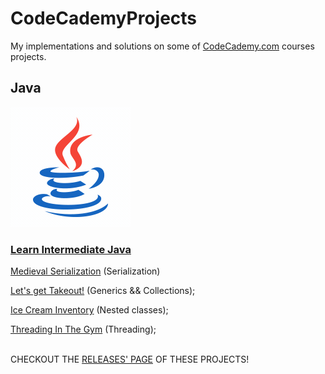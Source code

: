 <html>
 <body>
  <div md-src-pos="0..1077">
   <h1 md-src-pos="0..20">CodeCademyProjects</h1>
   <p md-src-pos="21..149"><span md-src-pos="21..64">My implementations and solutions on some of</span> <a href="https://www.codecademy.com/profiles/fernandotona" md-src-pos="65..131">CodeCademy.com</a> <span md-src-pos="132..149">courses projects.</span></p>
   <h2 md-src-pos="151..157">Java</h2>
   <img src="resources/java.gif" alt="java GIF">
   <h3 md-src-pos="182..309"><a href="https://github.com/fernandotonacoder/CodeCademyProjects/tree/main/Courses/Learn-Intermediate-Java" md-src-pos="185..309">Learn Intermediate Java</a></h3>
   <p md-src-pos="311..472"><a href="https://github.com/fernandotonacoder/CodeCademyProjects/tree/main/Courses/Learn-Intermediate-Java/MedievalSerialization" md-src-pos="311..456">Medieval Serialization</a> (<span md-src-pos="458..471">Serialization</span>)</p>
   <p md-src-pos="474..643"><a href="https://github.com/fernandotonacoder/CodeCademyProjects/tree/main/Courses/Learn-Intermediate-Java/JavaCollectionsTakeout" md-src-pos="474..616">Let's get Takeout!</a> (<span md-src-pos="618..626">Generics</span> <span md-src-pos="627..629">&amp;&amp;</span> <span md-src-pos="630..641">Collections</span>)<span md-src-pos="642..643">;</span></p>
   <p md-src-pos="645..801"><a href="https://github.com/fernandotonacoder/CodeCademyProjects/tree/main/Courses/Learn-Intermediate-Java/IceCreamInventory" md-src-pos="645..783">Ice Cream Inventory</a> (<span md-src-pos="785..799">Nested classes</span>)<span md-src-pos="800..801">;</span></p>
   <p md-src-pos="803..955"><a href="https://github.com/fernandotonacoder/CodeCademyProjects/tree/main/Courses/Learn-Intermediate-Java/ThreadingInTheGym" md-src-pos="803..942">Threading In The Gym</a> (<span md-src-pos="944..953">Threading</span>)<span md-src-pos="954..955">;</span></p>
   <p md-src-pos="957..1076"><br><span md-src-pos="961..973">CHECKOUT THE</span> <a href="https://github.com/fernandotonacoder/CodeCademyProjects/tags" md-src-pos="974..1052">RELEASES' PAGE</a> <span md-src-pos="1053..1070">OF THESE PROJECTS</span>!<br></p>
  </div>
 </body>
</html>